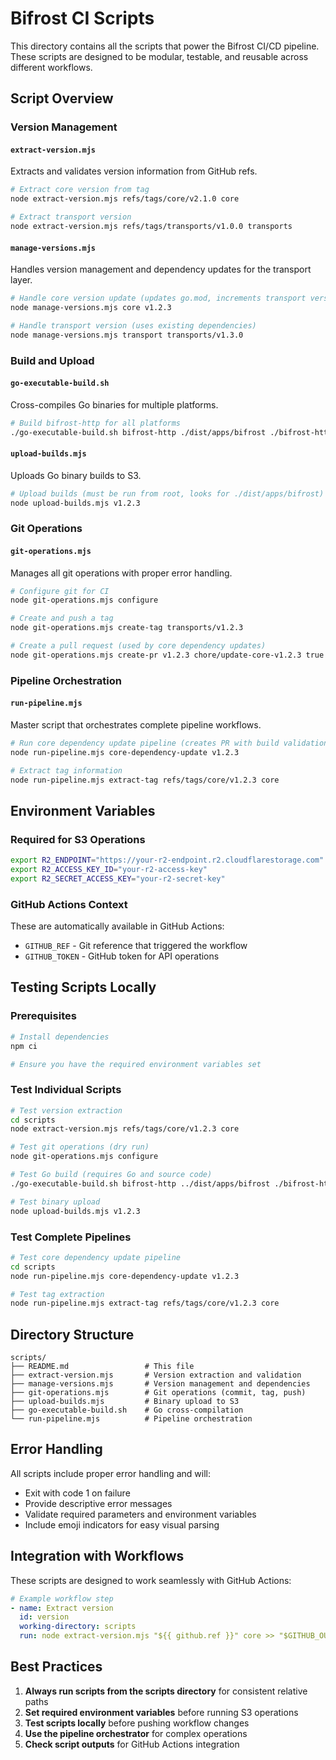 # Bifrost CI Scripts

This directory contains all the scripts that power the Bifrost CI/CD pipeline. These scripts are designed to be modular, testable, and reusable across different workflows.

## Script Overview

### Version Management

#### `extract-version.mjs`

Extracts and validates version information from GitHub refs.

```bash
# Extract core version from tag
node extract-version.mjs refs/tags/core/v2.1.0 core

# Extract transport version
node extract-version.mjs refs/tags/transports/v1.0.0 transports
```

#### `manage-versions.mjs`

Handles version management and dependency updates for the transport layer.

```bash
# Handle core version update (updates go.mod, increments transport version)
node manage-versions.mjs core v1.2.3

# Handle transport version (uses existing dependencies)
node manage-versions.mjs transport transports/v1.3.0
```

### Build and Upload

#### `go-executable-build.sh`

Cross-compiles Go binaries for multiple platforms.

```bash
# Build bifrost-http for all platforms
./go-executable-build.sh bifrost-http ./dist/apps/bifrost ./bifrost-http /path/to/transports
```

#### `upload-builds.mjs`

Uploads Go binary builds to S3.

```bash
# Upload builds (must be run from root, looks for ./dist/apps/bifrost)
node upload-builds.mjs v1.2.3
```

### Git Operations

#### `git-operations.mjs`

Manages all git operations with proper error handling.

```bash
# Configure git for CI
node git-operations.mjs configure

# Create and push a tag
node git-operations.mjs create-tag transports/v1.2.3

# Create a pull request (used by core dependency updates)
node git-operations.mjs create-pr v1.2.3 chore/update-core-v1.2.3 true
```

### Pipeline Orchestration

#### `run-pipeline.mjs`

Master script that orchestrates complete pipeline workflows.

```bash
# Run core dependency update pipeline (creates PR with build validation)
node run-pipeline.mjs core-dependency-update v1.2.3

# Extract tag information
node run-pipeline.mjs extract-tag refs/tags/core/v1.2.3 core
```

## Environment Variables

### Required for S3 Operations

```bash
export R2_ENDPOINT="https://your-r2-endpoint.r2.cloudflarestorage.com"
export R2_ACCESS_KEY_ID="your-r2-access-key"
export R2_SECRET_ACCESS_KEY="your-r2-secret-key"
```

### GitHub Actions Context

These are automatically available in GitHub Actions:

- `GITHUB_REF` - Git reference that triggered the workflow
- `GITHUB_TOKEN` - GitHub token for API operations

## Testing Scripts Locally

### Prerequisites

```bash
# Install dependencies
npm ci

# Ensure you have the required environment variables set
```

### Test Individual Scripts

```bash
# Test version extraction
cd scripts
node extract-version.mjs refs/tags/core/v1.2.3 core

# Test git operations (dry run)
node git-operations.mjs configure

# Test Go build (requires Go and source code)
./go-executable-build.sh bifrost-http ../dist/apps/bifrost ./bifrost-http /path/to/transports

# Test binary upload
node upload-builds.mjs v1.2.3
```

### Test Complete Pipelines

```bash
# Test core dependency update pipeline
cd scripts
node run-pipeline.mjs core-dependency-update v1.2.3

# Test tag extraction
node run-pipeline.mjs extract-tag refs/tags/core/v1.2.3 core
```

## Directory Structure

```text
scripts/
├── README.md                 # This file
├── extract-version.mjs       # Version extraction and validation
├── manage-versions.mjs       # Version management and dependencies
├── git-operations.mjs        # Git operations (commit, tag, push)
├── upload-builds.mjs         # Binary upload to S3
├── go-executable-build.sh    # Go cross-compilation
└── run-pipeline.mjs          # Pipeline orchestration
```

## Error Handling

All scripts include proper error handling and will:

- Exit with code 1 on failure
- Provide descriptive error messages
- Validate required parameters and environment variables
- Include emoji indicators for easy visual parsing

## Integration with Workflows

These scripts are designed to work seamlessly with GitHub Actions:

```yaml
# Example workflow step
- name: Extract version
  id: version
  working-directory: scripts
  run: node extract-version.mjs "${{ github.ref }}" core >> "$GITHUB_OUTPUT"
```

## Best Practices

1. **Always run scripts from the scripts directory** for consistent relative paths
2. **Set required environment variables** before running S3 operations
3. **Test scripts locally** before pushing workflow changes
4. **Use the pipeline orchestrator** for complex operations
5. **Check script outputs** for GitHub Actions integration
